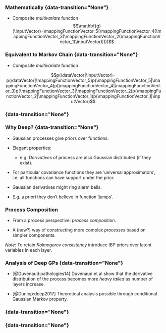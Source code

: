 ### Mathematically {data-transition="None"}

-   Composite *multivariate* function
    $$\mathbf{g}(\inputVector)=\mappingFunctionVector_5(\mappingFunctionVector_4(\mappingFunctionVector_3(\mappingFunctionVector_2(\mappingFunctionVector_1(\inputVector)))))$$

### Equivalent to Markov Chain {data-transition="None"}

-   Composite *multivariate* function

$$p(\dataVector|\inputVector)= p(\dataVector|\mappingFunctionVector_5)p(\mappingFunctionVector_5|\mappingFunctionVector_4)p(\mappingFunctionVector_4|\mappingFunctionVector_3)p(\mappingFunctionVector_3|\mappingFunctionVector_2)p(\mappingFunctionVector_2|\mappingFunctionVector_1)p(\mappingFunctionVector_1|\inputVector)$$

<object class="svgplot" data="../slides/diagrams/deep-markov.svg"></object>

### {data-transition="None"}

<object class="svgplot" data="../slides/diagrams/deep-markov-vertical.svg"></object>


### Why Deep? {data-transition="None"}

-   Gaussian processes give priors over functions.

-   Elegant properties:

    -   e.g. *Derivatives* of process are also Gaussian distributed (if
        they exist).

-   For particular covariance functions they are ‘universal
    approximators’, i.e. all functions can have support under the prior.

-   Gaussian derivatives might ring alarm bells.

-   E.g. a priori they don’t believe in function ‘jumps’.

### Process Composition


-   From a process perspective: *process composition*.

-   A (new?) way of constructing more complex *processes* based on
    simpler components.

*Note*: To retain *Kolmogorov consistency* introduce IBP priors over
latent variables in each layer.

### Analysis of Deep GPs {data-transition="None"}

-   [@Duvenaud:pathologies14] Duvenaud et al show that the derivative
    distribution of the process becomes more *heavy tailed* as number of
    layers increase.

-   [@Dunlop:deep2017] Theoretical analysis possible through conditional Gaussian Markov property.

### {data-transition="None"}

<object class="svgplot" data="../slides/diagrams/deep-markov-vertical.svg"></object>

### {data-transition="None"}

<object class="svgplot" data="../slides/diagrams/deep-markov-vertical-side.svg"></object>


